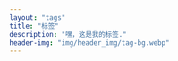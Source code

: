 ```yaml
---
layout: "tags"
title: "标签"
description: "嘿，这是我的标签."
header-img: "img/header_img/tag-bg.webp"
---
```

